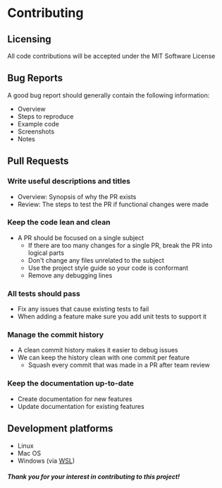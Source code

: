 # Contributing

## Licensing

All code contributions will be accepted under the MIT Software License

## Bug Reports

A good bug report should generally contain the following information:

- Overview
- Steps to reproduce
- Example code
- Screenshots
- Notes

## Pull Requests

### Write useful descriptions and titles
- Overview: Synopsis of why the PR exists
- Review: The steps to test the PR if functional changes were made

### Keep the code lean and clean
- A PR should be focused on a single subject
	- If there are too many changes for a single PR, break the PR into logical parts
	- Don't change any files unrelated to the subject
	- Use the project style guide so your code is conformant
	- Remove any debugging lines

### All tests should pass
- Fix any issues that cause existing tests to fail
- When adding a feature make sure you add unit tests to support it

### Manage the commit history
- A clean commit history makes it easier to debug issues
- We can keep the history clean with one commit per feature
	- Squash every commit that was made in a PR after team review

### Keep the documentation up-to-date
- Create documentation for new features
- Update documentation for existing features

## Development platforms
- Linux
- Mac OS
- Windows (via [WSL](https://docs.microsoft.com/en-us/windows/wsl/install-win10))

##### Thank you for your interest in contributing to this project!
